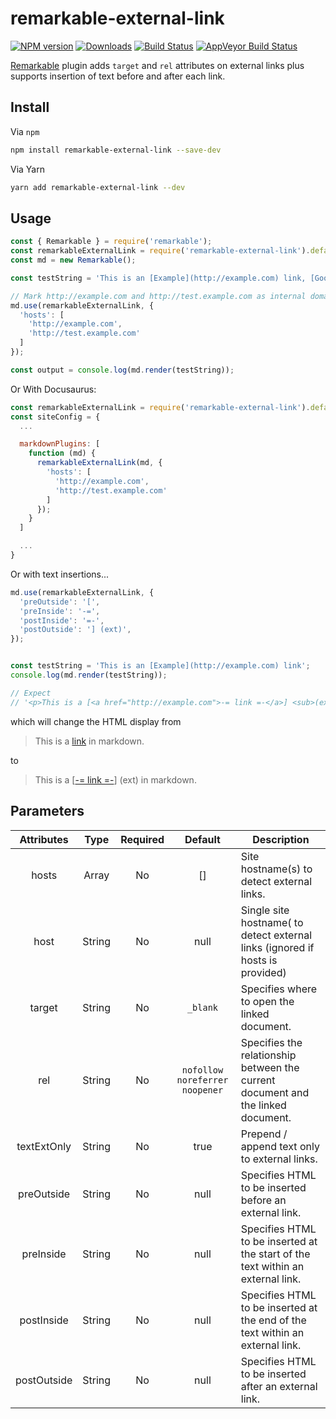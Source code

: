 # remarkable-external-link

[![NPM version][npm-image]][npm-url]
[![Downloads][downloads-image]][npm-url]
[![Build Status][travis-image]][travis-url]
[![AppVeyor Build Status][appveyor-image]][appveyor-url]

[Remarkable](https://www.npmjs.com/package/remarkable) plugin adds `target` and `rel` attributes on external links plus supports insertion of text before and after each link.

## Install

Via `npm`

```bash
npm install remarkable-external-link --save-dev
```

Via Yarn

```bash
yarn add remarkable-external-link --dev
```

## Usage

```javascript
const { Remarkable } = require('remarkable');
const remarkableExternalLink = require('remarkable-external-link').default;
const md = new Remarkable();

const testString = 'This is an [Example](http://example.com) link, [Google](https://google.com) link, [Facebook](https://facebook.com) link, [Test Example](http://test.example.com/) link, [Test2 Example](http://test2.example.com/) link and [Relative](/docs/concept/) link.';

// Mark http://example.com and http://test.example.com as internal domain.
md.use(remarkableExternalLink, {
  'hosts': [
    'http://example.com',
    'http://test.example.com'
  ]
});

const output = console.log(md.render(testString));
```

Or With Docusaurus:

```javascript
const remarkableExternalLink = require('remarkable-external-link').default;
const siteConfig = {
  ...

  markdownPlugins: [
    function (md) {
      remarkableExternalLink(md, {
        'hosts': [
          'http://example.com',
          'http://test.example.com'
        ]
      });
    }
  ]

  ...
}
```

Or with text insertions...

```javascript
md.use(remarkableExternalLink, {
  'preOutside': '[',
  'preInside': '-=',
  'postInside': '=-',
  'postOutside': '] (ext)',
});


const testString = 'This is an [Example](http://example.com) link';
console.log(md.render(testString));

// Expect
// '<p>This is a [<a href="http://example.com">-= link =-</a>] <sub>(ext)</sub> in markdown.</p>\n'
```

which will change the HTML display from

> <p>This is a <a href="http://example.com">link</a> in markdown.</p>

to

> <p>This is a [<a href="http://example.com">-= link =-</a>] (ext) in markdown.</p>



## Parameters

| Attributes  |  Type  | Required |             Default            | Description                                                                      |
|:-----------:|:------:|:--------:|:------------------------------:|----------------------------------------------------------------------------------|
|    hosts    |  Array |    No    |              []                | Site hostname(s) to detect external links.                                       |
|    host     | String |    No    |              null              | Single site hostname( to detect external links (ignored if hosts is provided)    |
|   target    | String |    No    |            `_blank`            | Specifies where to open the linked document.                                     |
|     rel     | String |    No    | `nofollow noreferrer noopener` | Specifies the relationship between the current document and the linked document. |
| textExtOnly | String |    No    |              true              | Prepend / append text only to external links.                                    |
|  preOutside | String |    No    |              null              | Specifies HTML to be inserted before an external link.                           |
|  preInside  | String |    No    |              null              | Specifies HTML to be inserted at the start of the text within an external link.  |
|  postInside | String |    No    |              null              | Specifies HTML to be inserted at the end of the text within an external link.    |
| postOutside | String |    No    |              null              | Specifies HTML to be inserted after an external link.                            |

[npm-image]: https://img.shields.io/npm/v/remarkable-external-link.svg
[npm-url]: https://www.npmjs.com/package/remarkable-external-link
[downloads-image]: https://img.shields.io/npm/dm/remarkable-external-link.svg

[travis-image]: https://travis-ci.org/samiahmedsiddiqui/remarkable-external-link.svg?branch=master
[travis-url]: https://travis-ci.org/github/samiahmedsiddiqui/remarkable-external-link

[appveyor-url]: https://ci.appveyor.com/project/samiahmedsiddiqui/remarkable-external-link
[appveyor-image]: https://img.shields.io/appveyor/ci/samiahmedsiddiqui/remarkable-external-link.svg?label=appveyor
